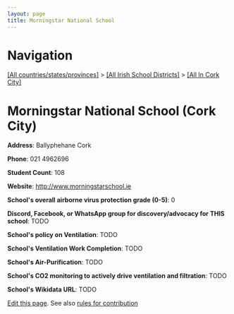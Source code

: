 ```yaml
---
layout: page
title: Morningstar National School
---
```

# Navigation

[[All countries/states/provinces]](../../..) > [[All Irish School Districts]](../..) > [[All In Cork City]](..)

# Morningstar National School (Cork City)

**Address**: Ballyphehane Cork

**Phone**: 021 4962696

**Student Count**: 108

**Website**: <http://www.morningstarschool.ie>

**School's overall airborne virus protection grade (0-5)**: 0

**Discord, Facebook, or WhatsApp group for discovery/advocacy for THIS school**: TODO

**School's policy on Ventilation**: TODO

**School's Ventilation Work Completion**: TODO

**School's Air-Purification**: TODO

**School's CO2 monitoring to actively drive ventilation and filtration**: TODO

**School's Wikidata URL**: TODO


[Edit this page](https://github.com/ventilate-schools/Ireland/edit/main/./Cork_City/Morningstar_National_School.md). See also [rules for contribution](../../../contribution-rules/)